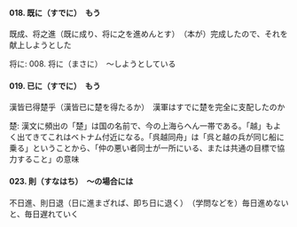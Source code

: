 #### 018. 既に（すでに）　もう
既成、将之進（既に成り、将に之を進めんとす）　（本が）完成したので、それを献上しようとした

将に: 008. 将に（まさに）　〜しようとしている

#### 019. 已に（すでに）　もう
漢皆已得楚乎（漢皆已に楚を得たるか）　漢軍はすでに楚を完全に支配したのか

楚: 漢文に頻出の「楚」は国の名前で、今の上海らへん一帯である。「越」もよく出てきてこれはベトナム付近になる。「呉越同舟」は「呉と越の兵が同じ船に乗る」ということから、「仲の悪い者同士が一所にいる、または共通の目標で協力すること」の意味

#### 023. 則（すなはち）　〜の場合には
不日進、則日退（日に進まざれば、即ち日に退く）　（学問などを）毎日進めないと、毎日遅れていく